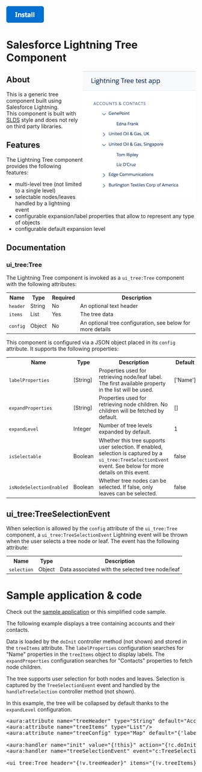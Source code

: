 <a href="https://login.salesforce.com/packaging/installPackage.apexp?p0=04t0Y000000Pi6b">
  <img src="gfx/btn-install.png" width="100" alt="Install">
</a>

# Salesforce Lightning Tree Component

<img src="screenshots/example-app.png" width="300" align="right"/>

## About
This is a generic tree component built using Salesforce Lightning.<br/>
This component is built with [SLDS](https://www.lightningdesignsystem.com/) style and does not rely on third party libraries.

## Features
The Lightning Tree component provides the following features:
- multi-level tree (not limited to a single level)
- selectable nodes/leaves handled by a lightning event
- configurable expansion/label properties that allow to represent any type of objects
- configurable default expansion level

## Documentation

### ui_tree:Tree
The Lightning Tree component is invoked as a <code>ui_tree:Tree</code> component with the following attributes:
<table>
  <tr>
    <th>Name</th>
    <th>Type</th>
    <th>Required</th>
    <th>Description</th>
  </tr>
  <tr>
    <td><code>header</code></td>
    <td>String</td>
    <td>No</td>
    <td>An optional text header</td>
  </tr>
  <tr>
    <td><code>items</code></td>
    <td>List</td>
    <td>Yes</td>
    <td>The tree data</td>
  </tr>
  <tr>
    <td><code>config</code></td>
    <td>Object</td>
    <td>No</td>
    <td>An optional tree configuration, see below for more details</td>
  </tr>
</table>

<p>This component is configured via a JSON object placed in its <code>config</code> attribute. It supports the following properties:</p>
<table>
    <tr>
        <th>Name</th>
        <th>Type</th>
        <th>Description</th>
        <th>Default</th>
    </tr>
    <tr>
        <td><code>labelProperties</code></td>
        <td>[String]</td>
        <td>Properties used for retrieving node/leaf label. The first available property in the list will be used.</td>
        <td>['Name']</td>
    </tr>
    <tr>
        <td><code>expandProperties</code></td>
        <td>[String]</td>
        <td>Properties used for retrieving node children. No children will be fetched by default.</td>
        <td>[]</td>
    </tr>
    <tr>
        <td><code>expandLevel</code></td>
        <td>Integer</td>
        <td>Number of tree levels expanded by default.</td>
        <td>1</td>
    </tr>
    <tr>
        <td><code>isSelectable</code></td>
        <td>Boolean</td>
        <td>Whether this tree supports user selection. If enabled, selection is captured by a <code>ui_tree:TreeSelectionEvent</code> event. See below for more details on this event.</td>
        <td>false</td>
    </tr>
    <tr>
        <td><code>isNodeSelectionEnabled</code></td>
        <td>Boolean</td>
        <td>Whether tree nodes can be selected. If false, only leaves can be selected.</td>
        <td>false</td>
    </tr>
</table>

## ui_tree:TreeSelectionEvent
When selection is allowed by the <code>config</code> attribute of the <code>ui_tree:Tree</code> component, a <code>ui_tree:TreeSelectionEvent</code> Lightning event will be thrown when the user selects a tree node or leaf.
The event has the following attribute:
<table>
  <tr>
    <th>Name</th>
    <th>Type</th>
    <th>Description</th>
  </tr>
  <tr>
    <td><code>selection</code></td>
    <td>Object</td>
    <td>Data associated with the selected tree node/leaf</td>
    </tr>
</table>

# Sample application & code
Check out the [sample application](https://github.com/pozil/sfdc-ui-tree-sample) or this simplified code sample.

The following example displays a tree containing accounts and their contacts.

Data is loaded by the <code>doInit</code> controller method (not shown) and stored in the <code>treeItems</code> attribute.
The <code>labelProperties</code> configuration searches for "Name" properties in the <code>treeItems</code> object to display labels. The <code>expandProperties</code> configuration searches for "Contacts" properties to fetch node children.

The tree supports user selection for both nodes and leaves. Selection is captured by the <code>TreeSelectionEvent</code> event and handled by the <code>handleTreeSelection</code> controller method (not shown).

In this example, the tree will be collapsed by default thanks to the <code>expandLevel</code> configuration.

<pre>&lt;aura:attribute name="treeHeader" type="String" default="Accounts &amp; Contacts"/&gt;
&lt;aura:attribute name="treeItems" type="List"/&gt;
&lt;aura:attribute name="treeConfig" type="Map" default="{'labelProperties': ['Name'], 'expandProperties': ['Contacts'], 'isSelectable': true, 'isNodeSelectionEnabled': true, 'expandLevel': 1}" /&gt;

&lt;aura:handler name="init" value="{!this}" action="{!c.doInit}" /&gt;
&lt;aura:handler name="treeSelectionEvent" event="c:TreeSelectionEvent" action="{!c.handleTreeSelection}"/&gt;
 
&lt;ui_tree:Tree header="{!v.treeHeader}" items="{!v.treeItems}" config="{!v.treeConfig}" /&gt;</pre>
